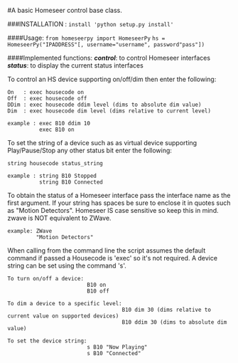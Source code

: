 #A basic Homeseer control base class.

###INSTALLATION : `install 'python setup.py install'`

####Usage:
 `from homeseerpy import HomeseerPy`
 `hs = HomeseerPy("IPADDRESS"[, username="username", password"pass"])`


####Implemented functions:
___control___: to control Homeseer interfaces  
___status___: to display the current status interfaces

To control an HS device supporting on/off/dim then enter the following:

    On   : exec housecode on
    Off  : exec housecode off
    DDim : exec housecode ddim level (dims to absolute dim value)
    Dim  : exec housecode dim level (dims relative to current level)

    example : exec B10 ddim 10
              exec B10 on

To set the string of a device such as as virtual device supporting
Play/Pause/Stop any other status bit enter the following:

    string housecode status_string

    example : string B10 Stopped
              string B10 Connected

To obtain the status of a Homeseer interface pass the interface name as the
first argument. If your string has spaces be sure to enclose it in quotes
such as "Motion Detectors". Homeseer IS case sensitive so keep this in mind.
zwave is NOT equivalent to ZWave.

    example: ZWave
             "Motion Detectors"

When calling from the command line the script assumes the default command if
passed a Housecode is 'exec' so it's not required. A device string can be set using the command 's'.

    To turn on/off a device:
                             B10 on 
                             B10 off
                             
    To dim a device to a specific level:                                    
                                        B10 dim 30 (dims relative to current value on supported devices)
                                        B10 ddim 30 (dims to absolute dim value)
                                        
    To set the device string:
                             s B10 "Now Playing"
                             s B10 "Connected"
    
